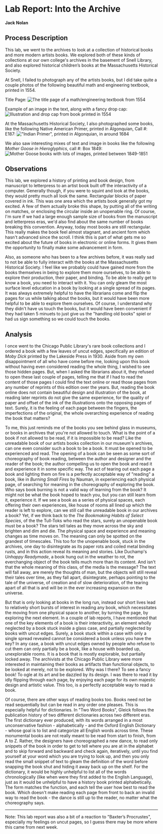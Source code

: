 # Lab Report: Into the Archive

#### Jack Nolan

## Process Description

This lab, we went to the archives to look at a collection of historical books and more modern artists books. We explored both of these kinds of collections at our own college's archives in the basement of Snell Library, and also explored historical children’s books at the Massachusetts Historical Society.

At Snell, I failed to photograph any of the artists books, but I did take quite a couple photos of the following beautiful math and engineering textbook, printed in 1554.

Title Page:
![The title page of a math/engineering textbook from 1554](/images/1554TitlePage.jpg)

Example of an image in the text, along with a fancy drop cap:
![Illustration and drop cap from book printed in 1554](/images/1554Image.jpg)

At the Massachusetts Historical Society, I also photographed some books, like the following Native American Primer, printed in Algonquian, Call #: E187:
!["Indian Primer", printed in Algonquian, in around 1684](/images/NativeAmericanPrimer.jpg)

We also saw interesting mixes of text and image in books like the following *Mother Goose in Hieroglyphics*, call #: Box 1849:
![Mother Goose books with lots of images, printed between 1849-1851](/images/MotherGooseHeiroglyphics.jpg)

## Observations

This lab, we explored a history of printing and book design, from manuscript to letterpress to an artist book built off the interactivity of a computer. Generally though, if you were to squint and look at the books, they would pretty much all look the same. Rectangular blocks of paper covered in ink. This was one area which the artists book generally got my excited. A few of them actually broke this shape, by putting all of the writing on matches, or enclosing the circular inside an unopenable ring. Of course, I'm sure if we had a large enough sample size of books from the manuscript and letterpress eras, we'd also find about the same number of books breaking this convention. Anyway, today most books are still rectangular. This really makes the book feel almost stagnant, and ancient form which hasn't advanced since the scroll. I think this is part of what gets me so excited about the future of books in electronic or online forms. It gives them the opportunity to finally make some advancement in form.

Also, as someone who has been to a few archives before, it was really sad to not be able to fully interact with the books at the Massachusetts Historical Society. I feel like we probably could have gained more from the books themselves in being to explore them more ourselves, to be able to explore their production, their paper, and binding. To be able to really get to know a book, you need to interact with it. You can only gleam the most surface level education in a book by looking at a single spread of its pages. It was always extremely helpful to have the librarians come and flip the pages for us while talking about the books, but it would have been more helpful to be able to explore them ourselves. Of course, I understand why they didn't have us touch the books, but it would have been convenient if they had taken 5 minuets to just give us the "handling old books" spiel or had us sign something so we could touch the books.

## Analysis

I once went to the Chicago Public Library's rare book collections and I ordered a book with a few leaves of uncut edges, specifically an edition of *Moby Dick* printed by the Lakeside Press in 1930. Aside from my own disappointment of all who have come before me, looking upon this book without having even considered reading the whole thing, I wished to see those hidden pages. But, when I asked the librarians about it, they refused to open these last couple of pages, telling me that if I had to read the content of those pages I could find the text online or read those pages from any number of reprints of this edition over the years. But, reading the book online does not contain beautiful design and illustration of the book, at reading later reprints do not give the same experience, for the quality of paper and offset of the ink of the illustrations onto the opposing pages of text. Surely, it is the feeling of each page between the fingers, the imperfections of the original, the whole overarching experience of reading the book that matters?

To me, this just reminds me of the books you see behind glass in museums, or books in archives that you're not allowed to touch. What is the point of a book if not allowed to be read, if it is impossible to be read? Like the unreadable book of our artists books collection in our museum's archives, can one even consider such a book to be a book. It must be opened to be experienced and read. The opening of a book can be seen as some sort of choreography of book reading, between the author and designer and the reader of the book; the author compelling us to open the book and read it and experience it in some specific way. The act of tearing out each page a book and lighting them on fire is a perfectly acceptable way of "reading" a book, like in *Burning Small Fires* by Nauman, in experiencing each physical page, of searching for meaning in the choreography of exploring the book. Who says book burning is not a valid way of learning from the book? It might not be what the book hoped to teach you, but you can still learn from it, experience it. If we see a book as a series of physical spaces, each offering their own experiences, like house of rooms all lined up which the reader is left to explore, can we still call the unreadable book in our archives a book? Yet, if we think back to the *The Bookmaking Habits of Select Species*, of the the Tull-Toks who read the stars, surely an unopenable book must be a book? The stars tell tales as they move across the sky and brighten and dim and die. The physical space and experience and meaning changes as time moves on. The meaning can only be spotted on the grandest of timescales. This too for the unopenable book, stuck in the archives, one day to disintegrate as its paper rots and coiled metal binding rusts, and in this action reveal its meaning and stories. Like Duchamp's *Unhappy Readymade*, a book hung out in the weather to rot, the everchanging object of the book tells much more than its content. And isn't that the whole meaning of this class, of the media is the message? The text will fall away, are merely the thoughts of man, but the objects will still reveal their tales over time, as they fall apart, disintegrate, perhaps pointing to the tale of the universe, of creation and of slow deterioration, of the tearing apart of all that is and will be in the ever increasing expansion on the universe.

But that is only looking at books in the long run, instead our short lives lead to relatively short bursts of interest in reading any book, which necessitates the moving from one physical space to another, by turning the page, by exploring the next element. In a couple of lab reports, I have mentioned that one of the key elements of a book is their interactivity, an element wholly neglected by a book stuck inside a glass case, and partially neglected by books with uncut edges. Surely, a book stuck within a case with only a single spread revealed cannot be considered a book unless you have the key? In any case, a book with uncut edges owned by people who refuse to cut them can only partially be a book, like a house with boarded up, unexplorable rooms. It is a book that is mostly explorable, but partially locked away. The archivists at the Chicago Public Library were more interested in maintaining their books as artifacts than functional objects, to be looked at merely, not to be explored. Why was I there? To see a fancy book! To ogle at its art and be dazzled by its design. I was there to read it by idly flipping through each page, by enjoying each page for its own majestic design and artistic value. This too, is a perfectly acceptable way to read a book.

Of course, there are other ways of reading books too. Books need not be read sequentially but can be read in any order one pleases. This is especially helpful for dictionaries. In "Two Word Books", Gleick follows the publication history of two different dictionaries across two different eras. The first dictionary ever produced, with its words arranged in a most unconservative fashion - alphabetically - and the Oxford English Dictionary - whose goal is to list and categorize all English words across time. These monumental books are not really meant to be read from start to finish, from A to Z. Rather, the designers have choreographed a new dance, to read only snippets of the book in order to get to tell where you are at in the alphabet and to skip forward and backward and check again, iteratively, until you find yourself at your word which you are trying to look up, and then you only read the small snippet of text to gleam the definition of the word before snapping the book shut and hiding it away back up on the shelf. For the dictionary, it would be highly unhelpful to list all of the words chronologically (like when were they first added to the English Language), just as it would be unhelpful to have a history book printed alphabetically. The form matches the function, and each tell the user how best to read the book. Which doesn't make reading each page from front to back an invalid way to read the book - the dance is still up to the reader, no matter what the choreography says.

----
Note: This lab report was also a bit of a reaction to "Baxter’s Procrustes", especially my feelings on uncut pages, so I guess there may be more where this came from next week.

